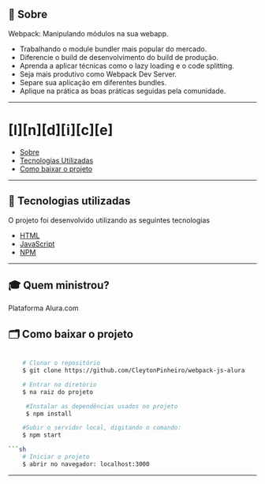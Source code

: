 ## 🔖 Sobre

Webpack: Manipulando módulos na sua webapp.

 - Trabalhando o module bundler mais popular do mercado.
 - Diferencie o build de desenvolvimento do build de produção.
 - Aprenda a aplicar técnicas como o lazy loading e o code splitting.
 - Seja mais produtivo como Webpack Dev Server.
 - Separe sua aplicação em diferentes bundles.
 - Aplique na prática as boas práticas seguidas pela comunidade.

---

# [I][n][d][i][c][e]

- [Sobre](#-sobre)
- [Tecnologias Utilizadas](#-tecnologias-utilizadas)
- [Como baixar o projeto](#-como-baixar-o-projeto)

---

## 🚀 Tecnologias utilizadas

O projeto foi desenvolvido utilizando as seguintes tecnologias

- [HTML](https://developer.mozilla.org/pt-BR/docs/Web/HTML)
- [JavaScript](https://developer.mozilla.org/pt-BR/docs/Aprender/JavaScript)
- [NPM](https://www.npmjs.com/)

---

## 🎓 Quem ministrou?

Plataforma Alura.com


## 🗂 Como baixar o projeto

```sh

    # Clonar o repositório
    $ git clone https://github.com/CleytonPinheiro/webpack-js-alura
```

```sh
    # Entrar no diretório
    $ na raiz do projeto
```

```sh
     #Instalar as dependências usados no projeto
     $ npm install
```

```sh
    #Subir o servidor local, digitando o comando:
    $ npm start

```sh
    # Iniciar o projeto
    $ abrir no navegador: localhost:3000
```

---

